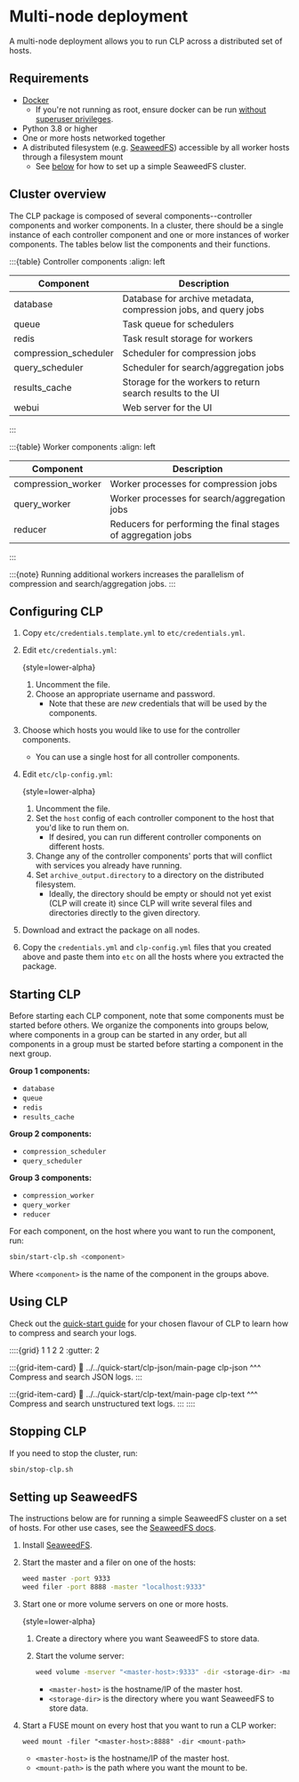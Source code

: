 # Multi-node deployment

A multi-node deployment allows you to run CLP across a distributed set of hosts.

## Requirements

* [Docker]
  * If you're not running as root, ensure docker can be run
    [without superuser privileges][docker-non-root].
* Python 3.8 or higher
* One or more hosts networked together
* A distributed filesystem (e.g. [SeaweedFS]) accessible by all worker hosts through a filesystem
  mount
  * See [below](#setting-up-seaweedfs) for how to set up a simple SeaweedFS cluster.

## Cluster overview

The CLP package is composed of several components--controller components and worker components. In a
cluster, there should be a single instance of each controller component and one or more instances of
worker components. The tables below list the components and their functions.

:::{table} Controller components
:align: left

| Component             | Description                                                     |
|-----------------------|-----------------------------------------------------------------|
| database              | Database for archive metadata, compression jobs, and query jobs |
| queue                 | Task queue for schedulers                                       |
| redis                 | Task result storage for workers                                 |
| compression_scheduler | Scheduler for compression jobs                                  |
| query_scheduler       | Scheduler for search/aggregation jobs                           |
| results_cache         | Storage for the workers to return search results to the UI      |
| webui                 | Web server for the UI                                           |
:::

:::{table} Worker components
:align: left

| Component          | Description                                                  |
|--------------------|--------------------------------------------------------------|
| compression_worker | Worker processes for compression jobs                        |
| query_worker       | Worker processes for search/aggregation jobs                 |
| reducer            | Reducers for performing the final stages of aggregation jobs |
:::

:::{note}
Running additional workers increases the parallelism of compression and search/aggregation jobs.
:::

## Configuring CLP

1. Copy `etc/credentials.template.yml` to `etc/credentials.yml`.
2. Edit `etc/credentials.yml`:

    {style=lower-alpha}
    1. Uncomment the file.
    2. Choose an appropriate username and password.
       * Note that these are *new* credentials that will be used by the components.

3. Choose which hosts you would like to use for the controller components.
   * You can use a single host for all controller components.
4. Edit `etc/clp-config.yml`:

    {style=lower-alpha}
    1. Uncomment the file.
    2. Set the `host` config of each controller component to the host that you'd like to run them
       on.
       * If desired, you can run different controller components on different hosts.
    3. Change any of the controller components' ports that will conflict with services you already
       have running.
    4. Set `archive_output.directory` to a directory on the distributed filesystem.
       * Ideally, the directory should be empty or should not yet exist (CLP will create it) since
         CLP will write several files and directories directly to the given directory.

5. Download and extract the package on all nodes.
6. Copy the `credentials.yml` and `clp-config.yml` files that you created above and paste them
   into `etc` on all the hosts where you extracted the package.

## Starting CLP

Before starting each CLP component, note that some components must be started before others. We
organize the components into groups below, where components in a group can be started in any order,
but all components in a group must be started before starting a component in the next group.

**Group 1 components:**

* `database`
* `queue`
* `redis`
* `results_cache`

**Group 2 components:**

* `compression_scheduler`
* `query_scheduler`

**Group 3 components:**

* `compression_worker`
* `query_worker`
* `reducer`

For each component, on the host where you want to run the component, run:

```bash
sbin/start-clp.sh <component>
```

Where `<component>` is the name of the component in the groups above.

## Using CLP

Check out the [quick-start guide](../../quick-start/index) for your chosen flavour of CLP to learn how to compress and search your logs.

::::{grid} 1 1 2 2
:gutter: 2

:::{grid-item-card}
:link: ../../quick-start/clp-json/main-page
clp-json
^^^
Compress and search JSON logs.
:::

:::{grid-item-card}
:link: ../../quick-start/clp-text/main-page
clp-text
^^^
Compress and search unstructured text logs.
:::
::::

## Stopping CLP

If you need to stop the cluster, run:

```bash
sbin/stop-clp.sh
```

## Setting up SeaweedFS

The instructions below are for running a simple SeaweedFS cluster on a set of hosts. For other use
cases, see the [SeaweedFS docs][seaweedfs-docs].

1. Install [SeaweedFS][seaweedfs-install-docs].
2. Start the master and a filer on one of the hosts:

    ```bash
    weed master -port 9333
    weed filer -port 8888 -master "localhost:9333"
    ```

3. Start one or more volume servers on one or more hosts.

    {style=lower-alpha}
    1. Create a directory where you want SeaweedFS to store data.
    2. Start the volume server:

        ```bash
        weed volume -mserver "<master-host>:9333" -dir <storage-dir> -max 0
        ```

        * `<master-host>` is the hostname/IP of the master host.
        * `<storage-dir>` is the directory where you want SeaweedFS to store data.
4. Start a FUSE mount on every host that you want to run a CLP worker:

     ```
     weed mount -filer "<master-host>:8888" -dir <mount-path>
     ```

     * `<master-host>` is the hostname/IP of the master host.
     * `<mount-path>` is the path where you want the mount to be.

[Docker]: https://docs.docker.com/engine/install/
[docker-non-root]: https://docs.docker.com/engine/install/linux-postinstall/#manage-docker-as-a-non-root-user
[SeaweedFS]: https://github.com/seaweedfs/seaweedfs
[seaweedfs-docs]: https://github.com/seaweedfs/seaweedfs/blob/master/README.md
[seaweedfs-install-docs]: https://github.com/seaweedfs/seaweedfs?tab=readme-ov-file#quick-start-with-single-binary
